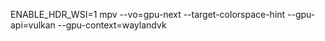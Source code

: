 

ENABLE_HDR_WSI=1 mpv --vo=gpu-next --target-colorspace-hint --gpu-api=vulkan --gpu-context=waylandvk
